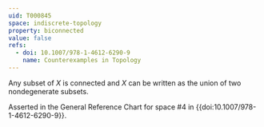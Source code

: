 ```yaml
---
uid: T000845
space: indiscrete-topology
property: biconnected
value: false
refs:
  - doi: 10.1007/978-1-4612-6290-9 
    name: Counterexamples in Topology
---
```

Any subset of $X$ is connected and $X$ can be written as the union of two nondegenerate subsets.

Asserted in the General Reference Chart for space #4 in
{{doi:10.1007/978-1-4612-6290-9}}.
